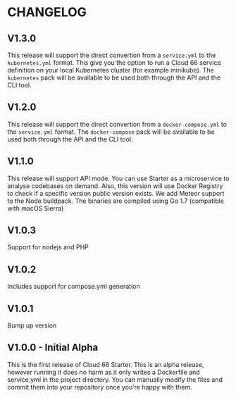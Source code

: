 # CHANGELOG

## V1.3.0

This release will support the direct convertion from a `service.yml` to the `kubernetes.yml` format. This give you the option to run a Cloud 66 service definition on your local Kubernetes cluster (for example minikube). The `kubernetes` pack will be available to be used both through the API and the CLI tool.

## V1.2.0

This release will support the direct convertion from a `docker-compose.yml` to the `service.yml` format. The `docker-compose` pack will be available to be used both through the API and the CLI tool.

## V1.1.0

This release will support API mode. You can use Starter as a microservice to analyse codebases on demand. Also, this version will use Docker Registry to check if a specific version public version exists. We add Meteor support to the Node buildpack. The binaries are compiled using Go 1.7 (compatible with macOS Sierra)

## V1.0.3

Support for nodejs and PHP

## V1.0.2

Includes support for compose.yml generation

## V1.0.1

Bump up version

## V1.0.0 - Initial Alpha

This is the first release of Cloud 66 Starter. This is an alpha release, however running it does no harm as it only writes a Dockerfile and service.yml in the project directory. You can manually modify the files and commit them into your repository once you're happy with them.
